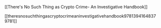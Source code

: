 [[There's No Such Thing as Crypto Crime- An Investigative Handbook]]

[[theresnosuchthingascryptocrimeaninvestigativehandbook97813941648379781]]